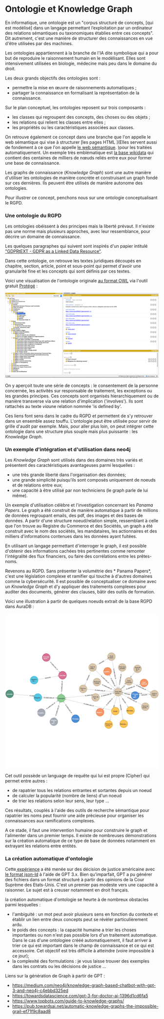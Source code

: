 # Ontologie et Knowledge Graph


En informatique, une ontologie est un "corpus structuré de concepts, \[qui est modélisé] dans un langage permettant l’exploitation par un ordinateur des relations sémantiques ou taxonomiques établies entre ces concepts". Dit autrement, c'est une manière de structurer des connaissances en vue d'être utilisées par des machines.

Les ontologies appartiennent à la branche de l'IA dite symbolique qui a pour but de reproduire le raisonnement humain en le modélisant. Elles sont intensivement utilisées en biologie, médecine mais peu dans le domaine du droit. 

Les deux grands objectifs des ontologies sont : 
- permettre la mise en œuvre de raisonnements automatiques ;
- partager la connaissance en formalisant la représentation de la connaissance.

Sur le plan conceptuel, les ontologies reposent sur trois composants : 
- les classes qui regroupent des concepts, des choses ou des objets ;
- les relations qui relient les classes entre elles ; 
- les propriétés ou les caractéristiques associées aux classes. 

On retrouve également ce concept dans une branche que l'on appelle le web sémantique qui vise à structurer [les pages HTML ](Elles servent aussi de fondement à ce que l'on appelle [le web sémantique](https://fr.wikipedia.org/wiki/Web_s%C3%A9mantique). )pour les traitées automatiquement. Un exemple très emblématique est [la base wikidata](https://www.wikidata.org/wiki/Wikidata:Main_Page) qui contient des centaines de milliers de nœuds reliés entre eux pour former une base de connaissance. 

Les graphs de connaissance (*Knowledge Graph*) sont une autre manière d'utiliser les ontologies de manière concrète et construisant un graph fondé sur ces dernières. Ils peuvent être utilisés de manière autonome des ontologies. 

Pour illustrer ce concept, penchons nous sur une ontologie conceptualisant le RGPD. 

### Une ontologie du RGPD 

Les ontologies obéissent à des principes mais la liberté prévaut. Il n'existe pas une norme mais plusieurs approches, avec leur ressemblance, pour décrire un domaine de connaissance. 

Les quelques paragraphes qui suivent sont inspirés d'un papier intitulé ["GDPRtEXT - GDPR as a Linked Data Resource"](https://openscience.adaptcentre.ie/ontologies/GDPRtEXT/deliverables/docs/ontology). 

Dans cette ontologie, on retrouve les textes juridiques découpés en chapitre, section, article, point et sous-point qui permet d'avoir une granularité fine et les concepts qui sont définis par ces textes. 

Voici une visualisation de l'ontologie originale [au format OWL](https://www.w3.org/OWL/) via l'outil gratuit [Protégé](https://protege.stanford.edu/) : 

![Protege](../assets/img/protege_snapshot.png)

On y aperçoit toute une série de concepts : le consentement de la personne concernée, les activités sur responsable de traitement, les exceptions ou les grandes principes. Ces concepts sont organisés hierarchiquement ou de manière transverse via une relation d'implication ('involves'). Ils sont rattachés au texte *via*une relation nommée 'is defined by'. 

Ces liens font sens dans le cadre du RGPD et permettent de s'y retrouver dans un ensemble assez touffu. L'ontologie peut être utilisée pour servir de grille d'audit par exemple. Mais, pour aller plus loin, on peut intégrer cette ontologie dans une structure plus souple mais plus puissante : les *Knowledge Graph*. 

### Un exemple d'intégration et d'utilisation dans neo4j 

Les *Knowledge Graph* sont utilisés dans des domaines très variés et présentent des caractéristiques avantageuses parmi lesquelles : 
- une très grande liberté dans l'organisation des données;
- une grande simplicité puisqu'ils sont composés uniquement de noeuds et de relations entre eux;
- une capacité à être utilisé par non techniciens (le graph parle de lui même). 

Un exemple d'utilisation célèbre et l'investigation concernant les *Panama Papers*. Le graph a été construit de manière automatique à partir de millions de données regroupant emails, des pdf, des images et des bases de données. A partir d'une structure noeud/relation simple, ressemblant à celle que l'on trouve au Registre du Commerce et des Sociétés, un graph a été construit avec le nom des sociétés, les mandataires, les actionnaires et des milliers d'informations contenues dans les données ayant fuitées. 

En utilisant un langage permettant d'interroger le graph, il est possible d'obtenir des informations cachées très pertinentes comme remonter l'intégralité des flux financiers, ou faire des corrélations entre les prêtes-noms. 

Revenons au RGPD. Sans présenter la volumétrie des * Panama Papers*, c'est une législation complexe et ramifier qui touche à d'autres domaines comme la cybersécurité. Il est possible de conceptualiser ce domaine avec un *Knowledge Graph* et d'y appliquer des traitements complexes pour auditer des documents, générer des clauses, bâtir des outils de formation. 

Voici une illustration à partir de quelques noeuds extrait de la base RGPD dans AuraDB : 

![Graph de connaissance du RGPD](../assets/img/rgpd_graph_sample.jpg)

Cet outil possède un language de requête qui lui est propre (Cipher) qui permet entre autres : 
 - de rapatrier tous les relations entrantes et sortantes depuis un noeud 
 - de calculer la popularité (nombre de liens) d'un noeud
 - de trier les relations selon leur sens, leur type ... 

Ces résultats, couplés à l'aide des outils de recherche sémantique pour rapatrier les noms peut fournir une aide précieuse pour organiser les connaissances aux ramifications complexes. 

A ce stade, il faut une intervention humaine pour construire le graph et l'alimenter dans un premier temps. Il existe de nombreuses démonstrations sur la création automatique de ce type de base de données notamment en extrayant les relations entre entités. 

### La création automatique d'ontologie

Cette[ expérience](https://github.com/daveshap/SCOTUS_GPT3_Opinions) a été menée sur des décision de justice américaine avec [le format json-ld](https://json-ld.org/) à l'aide de GPT 3.x. 
Bien qu'imparfait, GPT a pu générer des fichiers dans un format structuré à partir des opinions de la Cour Suprème des Etats-Unis. C'est un premier pas modeste vers une capacité à raisonner. Le sujet est à creuser notamment en droit français. 

la création automatique d'ontologie se heurte à de nombreux obstacles parmi lesquelles : 

- l'ambiguité : un mot peut avoir plusieurs sens en fonction du contexte et établir un lien entre deux concepts peut se révèler particulièrement ardu. 
- le poids des concepts : la capacité humaine a trier les choses importantes ou non n'est pas possible lors d'un traitement automatique. Dans le cas d'une ontologiee crééé automatiquement, il faut arriver à trier ce qui est important dans le champ de connaissance et ce qui est accessoire. Cet objectif est très difficile à atteindre (voire impossible à ce jour); 
- la complexité des formulations : je vous laisse trouver des exemples dans les contrats ou les décisions de justice ... 

Liens sur la génération de Graph à partir de GPT : 
- https://medium.com/neo4j/knowledge-graph-based-chatbot-with-gpt-3-and-neo4j-c4ebbd325ed
- https://towardsdatascience.com/gpt-3-for-doctor-ai-1396d1cd6fa5
- https://www.topbots.com/guide-to-knowledge-graphs/
- https://pub.towardsai.net/automatic-knowledge-graphs-the-impossible-grail-ef71f9c8aad8



